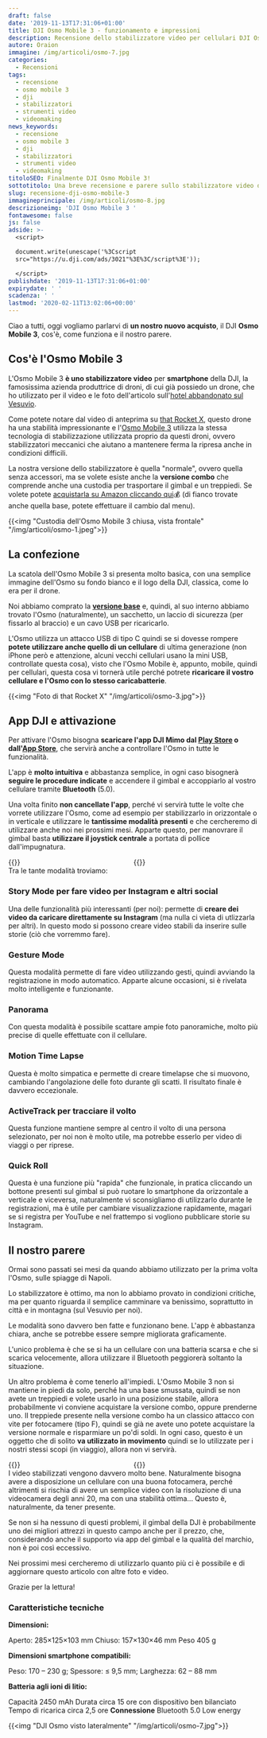```yaml
---
draft: false
date: '2019-11-13T17:31:06+01:00'
title: DJI Osmo Mobile 3 - funzionamento e impressioni
description: Recensione dello stabilizzatore video per cellulari DJI Osmo Mobile 3
autore: Oraion
immagine: /img/articoli/osmo-7.jpg
categories:
  - Recensioni
tags:
  - recensione
  - osmo mobile 3
  - dji
  - stabilizzatori
  - strumenti video
  - videomaking
news_keywords:
  - recensione
  - osmo mobile 3
  - dji
  - stabilizzatori
  - strumenti video
  - videomaking
titoloSEO: Finalmente DJI Osmo Mobile 3!
sottotitolo: Una breve recensione e parere sullo stabilizzatore video della DJI
slug: recensione-dji-osmo-mobile-3
immagineprincipale: /img/articoli/osmo-8.jpg
descrizioneimg: 'DJI Osmo Mobile 3 '
fontawesome: false
js: false
adside: >-
  <script>

  document.write(unescape('%3Cscript
  src="https://u.dji.com/ads/3021"%3E%3C/script%3E'));

  </script>
publishdate: '2019-11-13T17:31:06+01:00'
expirydate: ' '
scadenza: ' '
lastmod: '2020-02-11T13:02:06+00:00'
---
```

Ciao a tutti, oggi vogliamo parlarvi di **un nostro nuovo acquisto**, il DJI **Osmo Mobile 3**, cos'è, come funziona e il nostro parere.

## Cos'è l'Osmo Mobile 3

L'Osmo Mobile 3 **è uno stabilizzatore video** per **smartphone** della DJI, la famosissima azienda produttrice di droni, di cui già possiedo un drone, che ho utilizzato per il video e le foto dell'articolo sull'[hotel abbandonato sul Vesuvio](/hotel-eremo-vesuvio/).

Come potete notare dal video di anteprima su [that Rocket X](/), questo drone ha una stabilità impressionante e l'[Osmo Mobile 3](https://store.dji.com/product/osmo-mobile-3?clickpid=6910372&clicksid=6087d5910d1e34fd959050d8bb3cadee&from=dap_product&clickaid=nsKzrv1TWyvzsiaJuN0WaRGoIr8gg-Ch&pm=link&vid=83691) utilizza la stessa tecnologia di stabilizzazione utilizzata proprio da questi droni, ovvero stabilizzatori meccanici che aiutano a mantenere ferma la ripresa anche in condizioni difficili.

La nostra versione dello stabilizzatore è quella "normale", ovvero quella senza accessori, ma se volete esiste anche la **versione combo** che comprende anche una custodia per trasportare il gimbal e un treppiedi. Se volete potete [acquistarla su Amazon cliccando qui](https://amzn.to/2QNHN9l)💰 (di fianco trovate anche quella base, potete effettuare il cambio dal menu).

{{<img "Custodia dell'Osmo Mobile 3 chiusa, vista frontale" "/img/articoli/osmo-1.jpeg">}}

## La confezione

La scatola dell'Osmo Mobile 3 si presenta molto basica, con una semplice immagine dell'Osmo su fondo bianco e il logo della DJI, classica, come lo era per il drone.

Noi abbiamo comprato la **[versione base](https://store.dji.com/product/osmo-mobile-3?clickpid=6910372&clicksid=6087d5910d1e34fd959050d8bb3cadee&from=dap_product&clickaid=nsKzrv1TWyvzsiaJuN0WaRGoIr8gg-Ch&pm=link&vid=83691)** e, quindi, al suo interno abbiamo trovato l'Osmo (naturalmente), un sacchetto, un laccio di sicurezza (per fissarlo al braccio) e un cavo USB per ricaricarlo.

L'Osmo utilizza un attacco USB di tipo C quindi se si dovesse rompere **potete utilizzare anche quello di un cellulare** di ultima generazione (non iPhone però e attenzione, alcuni vecchi cellulari usano la mini USB, controllate questa cosa), visto che l'Osmo Mobile è, appunto, mobile, quindi per cellulari, questa cosa vi tornerà utile perché potrete **ricaricare il vostro cellulare e l'Osmo con lo stesso caricabatterie**.

{{<img "Foto di that Rocket X" "/img/articoli/osmo-3.jpg">}}

## App DJI e attivazione

Per attivare l'Osmo bisogna **scaricare l'app DJI Mimo dal [Play Store](https://play.google.com/store/apps/details?id=dji.mimo) o dall'[App Store](https://apps.apple.com/us/app/dji-mimo/id1431720653)**, che servirà anche a controllare l'Osmo in tutte le funzionalità.

L'app è **molto intuitiva** e abbastanza semplice, in ogni caso bisognerà **seguire le procedure indicate** e accendere il gimbal e accoppiarlo al vostro cellulare tramite **Bluetooth** (5.0).

Una volta finito **non cancellate l'app**, perché vi servirà tutte le volte che vorrete utilizzare l'Osmo, come ad esempio per stabilizzarlo in orizzontale o in verticale e utilizzare le **tantissime modalità presenti** e che cercheremo di utilizzare anche noi nei prossimi mesi. Apparte questo, per manovrare il gimbal basta **utilizzare il joystick centrale** a portata di pollice dall'impugnatura.

<div style="width:100%"><div style="float:left; width: 50%">{{<img "L'osmo con un cellulare sopra in orizzontale" "/img/articoli/osmo-8.jpg">}}</div><div style="width:50%;float:right;">{{<img "Retro dell'Osmo" "/img/articoli/osmo-9.jpg">}}</div></div>

Tra le tante modalità troviamo:

### Story Mode per fare video per Instagram e altri social

Una delle funzionalità più interessanti (per noi): permette di **creare dei video da caricare direttamente su Instagram** (ma nulla ci vieta di utlizzarla per altri). In questo modo si possono creare video stabili da inserire sulle storie (ciò che vorremmo fare).

### Gesture Mode

Questa modalità permette di fare video utilizzando gesti, quindi avviando la registrazione in modo automatico. Apparte alcune occasioni, si è rivelata molto intelligente e funzionante.

### Panorama

Con questa modalità è possibile scattare ampie foto panoramiche, molto più precise di quelle effettuate con il cellulare.

### Motion Time Lapse

Questa è molto simpatica e permette di creare timelapse che si muovono, cambiando l'angolazione delle foto durante gli scatti. Il risultato finale è davvero eccezionale.

### ActiveTrack per tracciare il volto

Questa funzione mantiene sempre al centro il volto di una persona selezionato, per noi non è molto utile, ma potrebbe esserlo per video di viaggi o per riprese.

### Quick Roll

Questa è una funzione più "rapida" che funzionale, in pratica cliccando un bottone presenti sul gimbal si può ruotare lo smartphone da orizzontale a verticale e viceversa, naturalmente vi sconsigliamo di utilizzarlo durante le registrazioni, ma è utile per cambiare visualizzazione rapidamente, magari se si registra per YouTube e nel frattempo si vogliono pubblicare storie su Instagram.

## Il nostro parere

Ormai sono passati sei mesi da quando abbiamo utilizzato per la prima volta l'Osmo, sulle spiagge di Napoli.

Lo stabilizzatore è ottimo, ma non lo abbiamo provato in condizioni critiche, ma per quanto riguarda il semplice camminare va benissimo, soprattutto in città e in montagna (sul Vesuvio per noi).

Le modalità sono davvero ben fatte e funzionano bene. L'app è abbastanza chiara, anche se potrebbe essere sempre migliorata graficamente.

L'unico problema è che se si ha un cellulare con una batteria scarsa e che si scarica velocemente, allora utilizzare il Bluetooth peggiorerà soltanto la situazione.

Un altro problema è come tenerlo all'impiedi. L'Osmo Mobile 3 non si mantiene in piedi da solo, perché ha una base smussata, quindi se non avete un treppiedi e volete usarlo in una posizione stabile, allora probabilmente vi conviene acquistare la versione combo, oppure prenderne uno. Il treppiede presente nella versione combo ha un classico attacco con vite per fotocamere (tipo F), quindi se già ne avete uno potete acquistare la versione normale e risparmiare un po'di soldi.
In ogni caso, questo è un oggetto che di solito **va utilizzato in movimento** quindi se lo utilizzate per i nostri stessi scopi (in viaggio), allora non vi servirà.

<div style="width: 100%"><div style="width: 50%; float: left">{{<img "La base del DJI Osmo Mobile 3 è smussata ai lati" "/img/articoli/osmo-4.jpg">}}</div><div style="width: 50%; float: right">{{<img "L'Osmo Mobile 3 con il treppiedi" "/img/articoli/osmo-5.jpg">}}</div></div>

I video stabilizzati vengono davvero molto bene. Naturalmente bisogna avere a disposizione un cellulare con una buona fotocamera, perché altrimenti si rischia di avere un semplice video con la risoluzione di una videocamera degli anni 20, ma con una stabilità ottima... Questo è, naturalmente, da tener presente.

Se non si ha nessuno di questi problemi, il gimbal della DJI è probabilmente uno dei migliori attrezzi in questo campo anche per il prezzo, che, considerando anche il supporto via app del gimbal e la qualità del marchio, non è poi così eccessivo.

Nei prossimi mesi cercheremo di utilizzarlo quanto più ci è possibile e di aggiornare questo articolo con altre foto e video.

Grazie per la lettura!

### Caratteristiche tecniche

**Dimensioni:**

Aperto: 285×125×103 mm
Chiuso: 157×130×46 mm
Peso 405 g

**Dimensioni smartphone compatibili:**

Peso: 170 – 230 g;
Spessore: ≤ 9,5 mm;
Larghezza: 62 – 88 mm

**Batteria agli ioni di litio:**

Capacità 2450 mAh
Durata circa 15 ore con dispositivo ben bilanciato
Tempo di ricarica circa 2,5 ore
**Connessione**
Bluetooth 5.0 Low energy

{{<img "DJI Osmo visto lateralmente" "/img/articoli/osmo-7.jpg">}}

